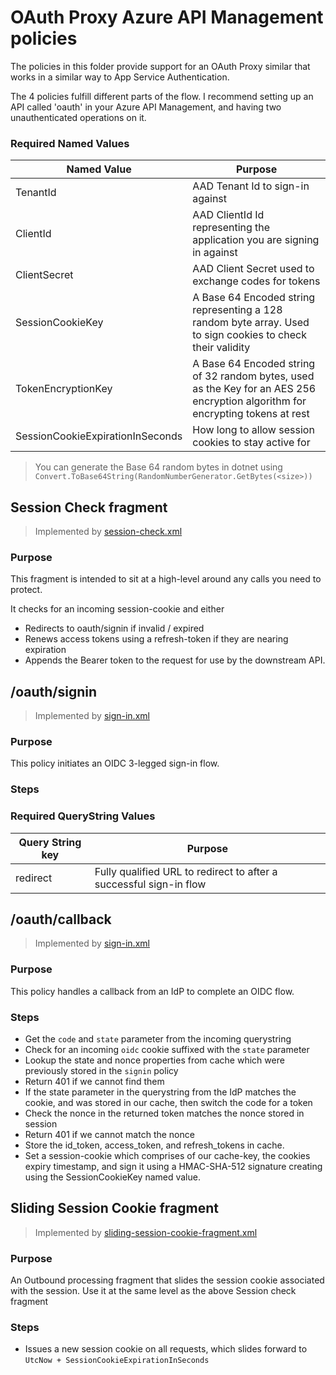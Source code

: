 # OAuth Proxy Azure API Management policies

The policies in this folder provide support for an OAuth Proxy similar that works in a similar way to App Service Authentication.

The 4 policies fulfill different parts of the flow. I recommend setting up an API called 'oauth' in your Azure API Management, and having two unauthenticated operations on it.

### Required Named Values

| Named Value | Purpose |
| -- | -- |
| TenantId | AAD Tenant Id to sign-in against |
| ClientId | AAD ClientId Id representing the application you are signing in against |
| ClientSecret | AAD Client Secret used to exchange codes for tokens |
| SessionCookieKey | A Base 64 Encoded string representing a 128 random byte array. Used to sign cookies to check their validity |
| TokenEncryptionKey | A Base 64 Encoded string of 32 random bytes, used as the Key for an AES 256 encryption algorithm for encrypting tokens at rest |
| SessionCookieExpirationInSeconds | How long to allow session cookies to stay active for |

> You can generate the Base 64 random bytes in dotnet using ``` Convert.ToBase64String(RandomNumberGenerator.GetBytes(<size>)) ```



## Session Check fragment
> Implemented by [session-check.xml](./session-check.xml)

### Purpose
This fragment is intended to sit at a high-level around any calls you need to protect.

It checks for an incoming session-cookie and either
 - Redirects to oauth/signin if invalid / expired
 - Renews access tokens using a refresh-token if they are nearing expiration
 - Appends the Bearer token to the request for use by the downstream API.


## /oauth/signin
> Implemented by [sign-in.xml](./sign-in.xml)

### Purpose
This policy initiates an OIDC 3-legged sign-in flow.

### Steps

### Required QueryString Values

| Query String key | Purpose |
| -- | -- |
| redirect | Fully qualified URL to redirect to after a successful sign-in flow |


## /oauth/callback
> Implemented by [sign-in.xml](./sign-in.xml)

### Purpose
This policy handles a callback from an IdP to complete an OIDC flow.

### Steps
- Get the ```code``` and ```state``` parameter from the incoming querystring
- Check for an incoming ```oidc``` cookie suffixed with the ```state``` parameter 
- Lookup the state and nonce properties from cache which were previously stored in the ```signin``` policy
- Return 401 if we cannot find them
- If the state parameter in the querystring from the IdP matches the cookie, and was stored in our cache, then switch the code for a token
- Check the nonce in the returned token matches the nonce stored in session
- Return 401 if we cannot match the nonce
- Store the id_token, access_token, and refresh_tokens in cache.
- Set a session-cookie which comprises of our cache-key, the cookies expiry timestamp, and sign it using a HMAC-SHA-512 signature creating using the SessionCookieKey named value.

## Sliding Session Cookie fragment
> Implemented by [sliding-session-cookie-fragment.xml](sliding-session-cookie-fragment.xml)

### Purpose
An Outbound processing fragment that slides the session cookie associated with the session. Use it at the same level as the above Session check fragment

### Steps
- Issues a new session cookie on all requests, which slides forward to ```UtcNow + SessionCookieExpirationInSeconds```

